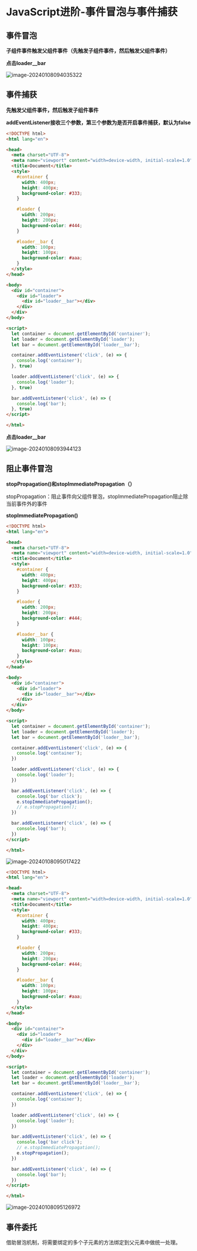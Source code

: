 # JavaScript进阶-事件冒泡与事件捕获

## 事件冒泡

**子组件事件触发父组件事件（先触发子组件事件，然后触发父组件事件）**

**点击loader__bar**

![image-20240108094035322](https://tiny-blog.oss-cn-guangzhou.aliyuncs.com/blog/202401080940348.png)

## 事件捕获

**先触发父组件事件，然后触发子组件事件**

**addEventListener接收三个参数，第三个参数为是否开启事件捕获，默认为false**

```html
<!DOCTYPE html>
<html lang="en">

<head>
  <meta charset="UTF-8">
  <meta name="viewport" content="width=device-width, initial-scale=1.0">
  <title>Document</title>
  <style>
    #container {
      width: 400px;
      height: 400px;
      background-color: #333;
    }

    #loader {
      width: 200px;
      height: 200px;
      background-color: #444;
    }

    #loader__bar {
      width: 100px;
      height: 100px;
      background-color: #aaa;
    }
  </style>
</head>

<body>
  <div id="container">
    <div id="loader">
      <div id="loader__bar"></div>
    </div>
  </div>
</body>

<script>
  let container = document.getElementById('container');
  let loader = document.getElementById('loader');
  let bar = document.getElementById('loader__bar');

  container.addEventListener('click', (e) => {
    console.log('container');
  }, true)

  loader.addEventListener('click', (e) => {
    console.log('loader');
  }, true)

  bar.addEventListener('click', (e) => {
    console.log('bar');
  }, true)
</script>

</html>
```

**点击loader__bar**

![image-20240108093944123](https://tiny-blog.oss-cn-guangzhou.aliyuncs.com/blog/202401080939224.png)

## 阻止事件冒泡

**stopPropagation()和stopImmediatePropagation（）**

stopPropagation：阻止事件向父组件冒泡，stopImmediatePropagation阻止除当前事件外的事件

**stopImmediatePropagation()**

```html
<!DOCTYPE html>
<html lang="en">

<head>
  <meta charset="UTF-8">
  <meta name="viewport" content="width=device-width, initial-scale=1.0">
  <title>Document</title>
  <style>
    #container {
      width: 400px;
      height: 400px;
      background-color: #333;
    }

    #loader {
      width: 200px;
      height: 200px;
      background-color: #444;
    }

    #loader__bar {
      width: 100px;
      height: 100px;
      background-color: #aaa;
    }
  </style>
</head>

<body>
  <div id="container">
    <div id="loader">
      <div id="loader__bar"></div>
    </div>
  </div>
</body>

<script>
  let container = document.getElementById('container');
  let loader = document.getElementById('loader');
  let bar = document.getElementById('loader__bar');

  container.addEventListener('click', (e) => {
    console.log('container');
  })

  loader.addEventListener('click', (e) => {
    console.log('loader');
  })

  bar.addEventListener('click', (e) => {
    console.log('bar click');
    e.stopImmediatePropagation();
    // e.stopPropagation();
  })

  bar.addEventListener('click', (e) => {
    console.log('bar');
  })
</script>

</html>
```

![image-20240108095017422](https://tiny-blog.oss-cn-guangzhou.aliyuncs.com/blog/202401080950449.png)

```html
<!DOCTYPE html>
<html lang="en">

<head>
  <meta charset="UTF-8">
  <meta name="viewport" content="width=device-width, initial-scale=1.0">
  <title>Document</title>
  <style>
    #container {
      width: 400px;
      height: 400px;
      background-color: #333;
    }

    #loader {
      width: 200px;
      height: 200px;
      background-color: #444;
    }

    #loader__bar {
      width: 100px;
      height: 100px;
      background-color: #aaa;
    }
  </style>
</head>

<body>
  <div id="container">
    <div id="loader">
      <div id="loader__bar"></div>
    </div>
  </div>
</body>

<script>
  let container = document.getElementById('container');
  let loader = document.getElementById('loader');
  let bar = document.getElementById('loader__bar');

  container.addEventListener('click', (e) => {
    console.log('container');
  })

  loader.addEventListener('click', (e) => {
    console.log('loader');
  })

  bar.addEventListener('click', (e) => {
    console.log('bar click');
    // e.stopImmediatePropagation();
    e.stopPropagation();
  })

  bar.addEventListener('click', (e) => {
    console.log('bar');
  })
</script>

</html>
```

![image-20240108095126972](https://tiny-blog.oss-cn-guangzhou.aliyuncs.com/blog/202401080951997.png)

## 事件委托

借助冒泡机制，将需要绑定的多个子元素的方法绑定到父元素中做统一处理。